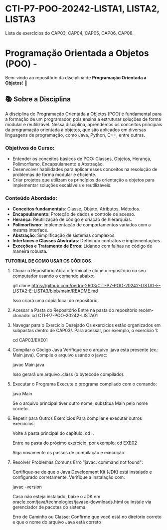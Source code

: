 # CTI-P7-POO-20242-LISTA1, LISTA2, LISTA3
Lista de exercícios do CAP03, CAP04, CAP05, CAP06, CAP08.

# Programação Orientada a Objetos (POO) -

Bem-vindo ao repositório da disciplina de **Programação Orientada a Objetos**! 🎉

## 📚 Sobre a Disciplina

A disciplina de Programação Orientada a Objetos (POO) é fundamental para a formação de um programador, pois ensina a estruturar soluções de forma modular e reutilizável. Nessa disciplina, aprendemos os conceitos principais da programação orientada a objetos, que são aplicados em diversas linguagens de programação, como Java, Python, C++, entre outras.

### **Objetivos do Curso:**
- Entender os conceitos básicos de POO: Classes, Objetos, Herança, Polimorfismo, Encapsulamento e Abstração.
- Desenvolver habilidades para aplicar esses conceitos na resolução de problemas de forma modular e eficiente.
- Criar projetos que utilizam os princípios da orientação a objetos para implementar soluções escaláveis e reutilizáveis.

### **Conteúdo Abordado:**
- **Conceitos fundamentais**: Classe, Objeto, Atributos, Métodos.
- **Encapsulamento**: Proteção de dados e controle de acesso.
- **Herança**: Reutilização de código e criação de hierarquias.
- **Polimorfismo**: Implementação de comportamentos variados com a mesma interface.
- **Abstração**: Simplificação de sistemas complexos.
- **Interfaces e Classes Abstratas**: Definindo contratos e implementações.
- **Exceções e Tratamento de Erros**: Lidando com falhas no código de maneira robusta.

 
 
 **TUTORIAL DE COMO USAR OS CÓDIGOS.**

1. Clonar o Repositório
   Abra o terminal e clone o repositório no seu computador usando o comando abaixo:

    git clone https://github.com/pedro-2603/CTI-P7-POO-20242-LISTA1-E-LISTA2-E-LISTA3/blob/main/README.md

    Isso criará uma cópia local do repositório.

2. Acessar a Pasta do Repositório
    Entre na pasta do repositório recém-clonado: cd CTI-P7-POO-20242-LISTA01

3. Navegar para o Exercício Desejado
   Os exercícios estão organizados em subpastas dentro de CAP03/. Para acessar, por exemplo, o exercício 1:

   cd CAP03/EXE01

4. Compilar o Código Java
   Verifique se o arquivo .java está presente (ex.: Main.java). Compile o arquivo usando o javac:

   javac Main.java

   Isso gerará um arquivo .class (o bytecode compilado).

5. Executar o Programa
   Execute o programa compilado com o comando:

   java Main

   Se o arquivo principal tiver outro nome, substitua Main pelo nome correto.

6. Repetir para Outros Exercícios
   Para compilar e executar outros exercícios:

   Volte à pasta principal do capítulo:
   cd ..

   Entre na pasta do próximo exercício, por exemplo:
   cd EXE02

   Siga novamente os passos de compilação e execução.

7. Resolver Problemas Comuns
   Erro "javac: command not found":

   Certifique-se de que o Java Development Kit (JDK) está instalado e configurado corretamente. Verifique a instalação com:

   javac -version

   Caso não esteja instalado, baixe o JDK em oracle.com/java/technologies/javase-downloads.html ou instale via gerenciador de pacotes do sistema.

   Erro de Caminho ou Classe: Confirme que você está no diretório correto e que o nome do arquivo Java está correto
